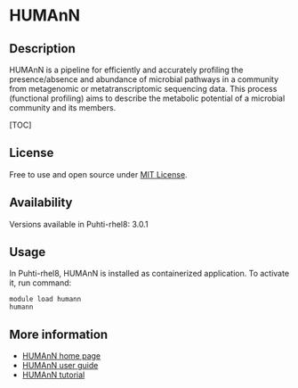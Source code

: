 # HUMAnN

## Description

HUMAnN is a pipeline for efficiently and accurately profiling the presence/absence and abundance of 
microbial pathways in a community from metagenomic or metatranscriptomic sequencing data. 
This process (functional profiling) aims to describe the metabolic potential of a microbial community 
and its members. 

[TOC]

## License

Free to use and open source under [MIT License](https://raw.githubusercontent.com/biobakery/humann/master/LICENSE).

## Availability

Versions available in Puhti-rhel8: 3.0.1

## Usage

In Puhti-rhel8, HUMAnN is installed as containerized application. To activate it, run command:
```text
module load humann
humann
```

## More information

*   [HUMAnN home page](https://huttenhower.sph.harvard.edu/humann)
*   [HUMAnN user guide](https://github.com/biobakery/humann)
*   [HUMAnN tutorial](https://github.com/biobakery/biobakery/wiki/humann3)
